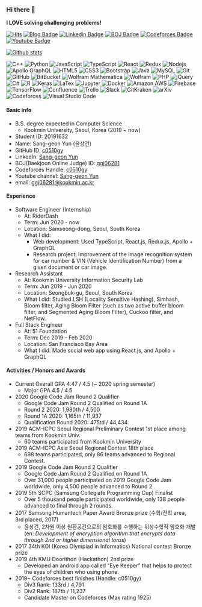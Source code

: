 ### Hi there 👋
**I LOVE solving challenging problems!**

[![Hits](https://hits.seeyoufarm.com/api/count/incr/badge.svg?url=https%3A%2F%2Fgithub.com%2Fc0510gy&count_bg=%2379C83D&title_bg=%23555555&title=hits&edge_flat=false)](https://hits.seeyoufarm.com)
[![Blog Badge](http://img.shields.io/badge/-Blog-black?style=flat-square&logo=github&link=https://c0510gy.github.io/)](https://c0510gy.github.io/)
[![Linkedin Badge](https://img.shields.io/badge/-LinkedIn-blue?style=flat-square&logo=Linkedin&logoColor=white&link=https://www.linkedin.com/in/sang-geon-yun/)](https://www.linkedin.com/in/sang-geon-yun/)
[![BOJ Badge](https://img.shields.io/badge/BOJ-0076c0?style=flat-square&logo=data%3Aimage%2Fpng%3Bbase64%2CiVBORw0KGgoAAAANSUhEUgAAACIAAAAiCAYAAAA6RwvCAAAAAXNSR0IArs4c6QAAAHhlWElmTU0AKgAAAAgABAEaAAUAAAABAAAAPgEbAAUAAAABAAAARgEoAAMAAAABAAIAAIdpAAQAAAABAAAATgAAAAAAAACQAAAAAQAAAJAAAAABAAOgAQADAAAAAQABAACgAgAEAAAAAQAAACKgAwAEAAAAAQAAACIAAAAA0PcZ9QAAAAlwSFlzAAAWJQAAFiUBSVIk8AAABM5JREFUWAntVltMXFUUXfMehoHClPcb0wIdnrYIPmiLVNS2WqsmJlqLojXRamy0UeOfTT%2B0fpRoNNXQH40RjWACiVqxPmpTamlBCBSRx0CV1jLDcxgY5sHgPkfv7dyZC04%2FiP1gTybnnnP2OWfdtfde5yoWyXADmPIGwMAhrAIJjMQqIyEzYp12Yt97P6Lu5z4s%2BFa%2BsJYMzeBfU7DQ32TUQ6VUBL6ApM8UgIH1VwJhzBeiOqglO%2Fp1zvZeRcyaMNyUEOk3Gvw45%2FLg89MD0KiVqChIQZIpnDu5PAuoO90PvVqFchpPjDYEL%2FYbWZKRc32jfHFqrNHPXfo44%2FTgSEM7Pvy2G7PzHkSEaUQHDQEI06px%2FGQPamneZneKc3IPsoxMOObxh82BrXkp0GtkXeB0eVHT1IGmc0N45p5cVFXk8IOFQ1g4HyjNhHfBhw9OdEOjUuLAriIYdPL7yY6e6rpMVKtQkBEt7CtpnW4v3v%2B6C42%2FWPDktg3YvyNfMi90GCOPlK2Hg5irbe6GVqPCwd03C9OSVhbId50jRLMa5tS1EmfWsc%2B58empPnx1YRh778zG%2Fp3yIISFWsqdqopszBKD9Wf6oVIo8FSlGZEGreDC2yAg7KC2AStuz0mAKUIvcXZ7Fygx%2B%2FHFmQHsKE7HExUbOOUSJ5mOQafBs%2FfmglXQRz%2F0QkFgqrblIDpcJ3oHAem%2BNA7Pohq3ZSeITuzBQ7E%2B3tyDhpYBVBaloZpCEm28tpHEWaYTrtfgue150GtVxMwggQHPq6h%2FwQQBOT9gIz1YQGl2vLidx%2BvDsW%2B68clPvdhVksmTc20AW6LzMg9GAvP0XWYooUB9yyAv%2BT3l2YgM00IChIlSh8WK%2BEgd0uOu6Udt80XKi17csi4Orz60kSfdMuctO8WqhuWW0%2B3hDEcQiEe3ZBE4P7OMTmPM7iJhSvIbBUqy4hEVrseFQRt%2BG5kkxiTT190ZGZ9FCwlmAomcOdUEJcVJAqTn0gQc825UFqZJNi8mJg7tKSG51%2BGNula09o9yfZA4hdj5%2FfIUDn%2FWCtDLvPbwJhRmxvB8EYGwjGZvqyP9yM8ILtvSrAQcfvxWqFUKHG3sQLvFBq%2FPF%2BLx%2F7j9ahnD6x%2Bf5Sr8PJV9mTlRvMdEIOP2eQxbZ2BOM9Fh4rDkIMbMS6SOLDY1jZ3oGh5nLxaSnSdJONLQhjG61V%2FeXYTy%2FBQeEmGxeOKfYw5cmZhF8bpYYU62Zfnywn0FcHm8eLO%2BDcOjdlk%2F%2F8HOoTG829QJ6%2FQcavZtxmZzksiE4OcHZAZTdMcUZCwPhLHFNjpwfyEmZuZR%2Fc73mKR1S9kQAX37y3aw9mh1GTbRi6pkGOdA2M3Zf2UKyTFGRBml0rvUAVvzknHwQXZvLGJvzUmw75fAamIsv0WsXZ2cw6HHSpBPibmUcSBTsy4CMo1cKiVW16Ha9o3peIV0hdmxExd5aIW1c3S3MCW2UU68SOxtyU0OCofgy1ouaONE8bDVzqWbSfH12M7iDMSuMfBKcJMCC%2BZwunEHhZApcX6GiauoMCfXqlnZsoRT0I99BKn%2F47NQbpOS9XFBw3FRBtxdtPxXmf8ipY9knalpaU4iUilH%2Fi9T0EduqFKwohjF8l3RU0LYfBVIIEmrjAQy8jesLK3zkOj8kQAAAABJRU5ErkJggg%3D%3D&link=http://boj.kr/u/ggj06281)](http://boj.kr/u/ggj06281)
[![Codeforces Badge](https://img.shields.io/badge/Codeforces-AA00AA?style=flat-square&logo=codeforces&logoColor=white&link=https://codeforces.com/profile/c0510gy)](https://codeforces.com/profile/c0510gy)
[![Youtube Badge](https://img.shields.io/badge/Youtube-ff0000?style=flat-square&logo=youtube&link=https://www.youtube.com/channel/UCanu9Jk86eTv8OE_7TjSElg)](https://www.youtube.com/channel/UCanu9Jk86eTv8OE_7TjSElg)

[![Github stats](https://github-readme-stats.vercel.app/api?username=c0510gy&show_icons=true&theme=tokyonight&count_private=true&include_all_commits=true)](https://github.com/anuraghazra/github-readme-stats)

![C++](https://img.shields.io/badge/-C++-00599C?style=flat-square&logo=c%2B%2B)
![Python](https://img.shields.io/badge/-Python-black?style=flat-square&logo=Python)
![JavaScript](https://img.shields.io/badge/-JavaScript-black?style=flat-square&logo=javascript)
![TypeScript](https://img.shields.io/badge/-TypeScript-black?style=flat-square&logo=typescript)
![React](https://img.shields.io/badge/-React-black?style=flat-square&logo=react)
![Redux](https://img.shields.io/badge/-Redux-764ABC?style=flat-square&logo=Redux)
![Nodejs](https://img.shields.io/badge/-Nodejs-black?style=flat-square&logo=Node.js)
![Apollo GraphQL](https://img.shields.io/badge/-Apollo%20GraphQL-black?style=flat-square&logo=Apollo%20GraphQL)
![HTML5](https://img.shields.io/badge/-HTML5-E34F26?style=flat-square&logo=html5&logoColor=white)
![CSS3](https://img.shields.io/badge/-CSS3-1572B6?style=flat-square&logo=css3)
![Bootstrap](https://img.shields.io/badge/-Bootstrap-563D7C?style=flat-square&logo=bootstrap)
![Java](https://img.shields.io/badge/-java-E34A86?style=flat-square&logo=java)
![MySQL](https://img.shields.io/badge/-MySQL-black?style=flat-square&logo=mysql)
![Git](https://img.shields.io/badge/-Git-black?style=flat-square&logo=git)
![GitHub](https://img.shields.io/badge/-GitHub-181717?style=flat-square&logo=github)
![BitBucket](https://img.shields.io/badge/-BitBucket-darkblue?style=flat-square&logo=bitbucket)
![Wolfram Mathematica](https://img.shields.io/badge/-Wolfram%20Mathematica-DD1100?style=flat-square&logo=Wolfram%20Mathematica)
![Wolfram](https://img.shields.io/badge/-Wolfram-DD1100?style=flat-square&logo=Wolfram)
![PHP](https://img.shields.io/badge/-PHP-black?style=flat-square&logo=PHP)
![jQuery](https://img.shields.io/badge/-jQuery-0769AD?style=flat-square&logo=jQuery)
![C#](https://img.shields.io/badge/-C%20Sharp-239120?style=flat-square&logo=C%20Sharp)
![R](https://img.shields.io/badge/-R-276DC3?style=flat-square&logo=R)
![Keras](https://img.shields.io/badge/-Keras-D00000?style=flat-square&logo=Keras)
![LaTex](https://img.shields.io/badge/-LaTex-008080?style=flat-square&logo=LaTex)
![Jupyter](https://img.shields.io/badge/-Jupyter-black?style=flat-square&logo=Jupyter)
![Docker](https://img.shields.io/badge/-Docker-black?style=flat-square&logo=Docker)
![Amazon AWS](https://img.shields.io/badge/-Amazon%20AWS-232F3E?style=flat-square&logo=Amazon%20AWS)
![Firebase](https://img.shields.io/badge/-Firebase-black?style=flat-square&logo=Firebase)
![TensorFlow](https://img.shields.io/badge/-TensorFlow-black?style=flat-square&logo=TensorFlow)
![Confluence](https://img.shields.io/badge/-Confluence-172B4D?style=flat-square&logo=Confluence)
![Trello](https://img.shields.io/badge/-Trello-0079BF?style=flat-square&logo=Trello)
![Slack](https://img.shields.io/badge/-Slack-4A154B?style=flat-square&logo=Slack)
![GitKraken](https://img.shields.io/badge/-GitKraken-black?style=flat-square&logo=GitKraken)
![arXiv](https://img.shields.io/badge/-arXiv-B31B1B?style=flat-square&logo=arXiv)
![Codeforces](https://img.shields.io/badge/-Codeforces-black?style=flat-square&logo=Codeforces)
![Visual Studio Code](https://img.shields.io/badge/-Visual%20Studio%20Code-007ACC?style=flat-square&logo=Visual%20Studio%20Code)


#### Basic info

- B.S. degree expected in Computer Science
  - Kookmin University, Seoul, Korea (2019 ~ now)
- Student ID: 20191632
- Name: Sang-geon Yun (윤상건)
- GitHub ID: [c0510gy](https://github.com/c0510gy)
- LinkedIn: [Sang-geon Yun](https://www.linkedin.com/in/sang-geon-yun/)
- BOJ(Baekjoon Online Judge) ID: [ggj06281](http://boj.kr/u/ggj06281)
- Codeforces Handle: [c0510gy](https://codeforces.com/profile/c0510gy)
- Youtube channel: [Sang-geon Yun](https://www.youtube.com/channel/UCanu9Jk86eTv8OE_7TjSElg)
- email: ggj06281@kookmin.ac.kr

#### Experience

- Software Engineer (Internship)
  - At: RiderDash
  - Term: Jun 2020 - now
  - Location: Samseong-dong, Seoul, South Korea
  - What I did:
    - Web development: Used TypeScript, React.js, Redux.js, Apollo + GraphQL
    - Research project: Improvement of the image recognition system for car number & VIN (Vehicle Identification Number) from a given document or car image.
- Research Assistant
  - At: Kookmin University Information Security Lab
  - Term: Jun 2019 - Jun 2020
  - Location: Seongbuk-gu, Seoul, South Korea
  - What I did: Studied LSH (Locality Sensitive Hashing), Simhash, Bloom filter, Aging Bloom Filter (such as two active buffer bloom filter, and Segmented Aging Bloom Filter), Cuckoo filter, and NetFlow.
- Full Stack Engineer
  - At: 51 Foundation
  - Term: Dec 2019 - Feb 2020
  - Location: San Francisco Bay Area
  - What I did: Made social web app using React.js, and Apollo + GraphQL

#### Activities / Honors and Awards

- Current Overall GPA 4.47 / 4.5 (~ 2020 spring semester)
    - Major GPA 4.5 / 4.5
- 2020  Google Code Jam Round 2 Qualifier
    - Google Code Jam Round 2 Qualified on Round 1A
    - Round 2 2020: 1,980th / 4,500
    - Round 1A 2020: 1,165th / 11,937
    - Qualification Round 2020: 475td / 44,434
- 2019  ACM-ICPC Seoul Regional Preliminary Contest 1st
place among teams from Kookmin Univ.
    - 60 teams participated from Kookmin University
- 2019	ACM-ICPC Asia Seoul Regional Contest 18th place
    - 698 teams participated, only 86 teams advanced to Regional Contest.
- 2019	Google Code Jam Round 2 Qualifier
    - Google Code Jam Round 2 Qualified on Round 1A
    - Over 31,000 people participated on 2019 Google Code Jam worldwide, only 4,500 people advanced to Round 2
- 2019	5th SCPC (Samsung Collegiate Programming Cup) Finalist
    - Over 5 thousand people participated worldwide, only 138 people advanced to final through 2 rounds.
- 2017	Samsung Humantech Paper Award Bronze prize (수학/전학 area, 3rd placed, 2017)
    - 윤상건, 2차원 이상 원환공간으로의 암호화를 수행하는 위상수학적 암호화 개발 (en: *Development of encryption algorithm that encrypts data through 2nd or higher dimensional torus*)
- 2017	34th KOI (Korea Olympiad in Informatics) National contest Bronze prize
- 2019	4th KMU Doorithon (Hackathon) 2nd prize
    - Developed an android app called “Eye Keeper” that helps to protect the eyes of children who using phone.
- 2019~	Codeforces best finishes (Handle: c0510gy)
    - Div3 Rank: 133rd / 4,791
    - Div2 Rank: 187th / 11,237
    - Candidate Master on Codeforces (Max rating 1925)


<!--
**c0510gy/c0510gy** is a ✨ _special_ ✨ repository because its `README.md` (this file) appears on your GitHub profile.

Here are some ideas to get you started:

- 🔭 I’m currently working on ...
- 🌱 I’m currently learning ...
- 👯 I’m looking to collaborate on ...
- 🤔 I’m looking for help with ...
- 💬 Ask me about ...
- 📫 How to reach me: ...
- 😄 Pronouns: ...
- ⚡ Fun fact: ...
-->
